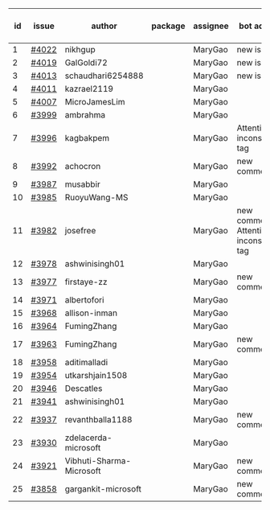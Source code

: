 | id | issue | author | package | assignee | bot advice | created date of issue | target release date | date from target |
| ------ | ------ | ------ | ------ | ------ | ------ | ------ | ------ | :-----: |
| 1 | [#4022](https://github.com/Azure/sdk-release-request/issues/4022) | nikhgup |  | MaryGao | new issue. | 04-06 | 04-28 |  |
| 2 | [#4019](https://github.com/Azure/sdk-release-request/issues/4019) | GalGoldi72 |  | MaryGao | new issue. | 04-04 | 04-28 |  |
| 3 | [#4013](https://github.com/Azure/sdk-release-request/issues/4013) | schaudhari6254888 |  | MaryGao | new issue. | 04-04 | 04-28 |  |
| 4 | [#4011](https://github.com/Azure/sdk-release-request/issues/4011) | kazrael2119 |  | MaryGao |  | 04-04 |  | 0 |
| 5 | [#4007](https://github.com/Azure/sdk-release-request/issues/4007) | MicroJamesLim |  | MaryGao |  | 03-31 | 04-28 |  |
| 6 | [#3999](https://github.com/Azure/sdk-release-request/issues/3999) | ambrahma |  | MaryGao |  | 03-27 | 04-28 |  |
| 7 | [#3996](https://github.com/Azure/sdk-release-request/issues/3996) | kagbakpem |  | MaryGao | Attention to inconsistent tag | 03-26 | 04-28 |  |
| 8 | [#3992](https://github.com/Azure/sdk-release-request/issues/3992) | achocron |  | MaryGao | new comment. | 03-24 | 04-28 |  |
| 9 | [#3987](https://github.com/Azure/sdk-release-request/issues/3987) | musabbir |  | MaryGao |  | 03-23 | 04-28 |  |
| 10 | [#3985](https://github.com/Azure/sdk-release-request/issues/3985) | RuoyuWang-MS |  | MaryGao |  | 03-23 | 04-28 |  |
| 11 | [#3982](https://github.com/Azure/sdk-release-request/issues/3982) | josefree |  | MaryGao | new comment. Attention to inconsistent tag | 03-23 | 04-28 |  |
| 12 | [#3978](https://github.com/Azure/sdk-release-request/issues/3978) | ashwinisingh01 |  | MaryGao |  | 03-23 | 04-28 |  |
| 13 | [#3977](https://github.com/Azure/sdk-release-request/issues/3977) | firstaye-zz |  | MaryGao | new comment. | 03-22 | 04-28 |  |
| 14 | [#3971](https://github.com/Azure/sdk-release-request/issues/3971) | albertofori |  | MaryGao |  | 03-22 | 04-28 |  |
| 15 | [#3968](https://github.com/Azure/sdk-release-request/issues/3968) | allison-inman |  | MaryGao |  | 03-22 | 04-28 |  |
| 16 | [#3964](https://github.com/Azure/sdk-release-request/issues/3964) | FumingZhang |  | MaryGao |  | 03-22 | 04-28 |  |
| 17 | [#3963](https://github.com/Azure/sdk-release-request/issues/3963) | FumingZhang |  | MaryGao | new comment. | 03-22 | 04-28 |  |
| 18 | [#3958](https://github.com/Azure/sdk-release-request/issues/3958) | aditimalladi |  | MaryGao |  | 03-21 | 04-28 |  |
| 19 | [#3954](https://github.com/Azure/sdk-release-request/issues/3954) | utkarshjain1508 |  | MaryGao |  | 03-21 | 04-28 |  |
| 20 | [#3946](https://github.com/Azure/sdk-release-request/issues/3946) | Descatles |  | MaryGao |  | 03-17 | 04-28 |  |
| 21 | [#3941](https://github.com/Azure/sdk-release-request/issues/3941) | ashwinisingh01 |  | MaryGao |  | 03-16 | 04-28 |  |
| 22 | [#3937](https://github.com/Azure/sdk-release-request/issues/3937) | revanthballa1188 |  | MaryGao | new comment. | 03-16 | 04-28 |  |
| 23 | [#3930](https://github.com/Azure/sdk-release-request/issues/3930) | zdelacerda-microsoft |  | MaryGao |  | 03-15 | 04-28 |  |
| 24 | [#3921](https://github.com/Azure/sdk-release-request/issues/3921) | Vibhuti-Sharma-Microsoft |  | MaryGao | new comment. | 03-10 | 04-28 |  |
| 25 | [#3858](https://github.com/Azure/sdk-release-request/issues/3858) | gargankit-microsoft |  | MaryGao | new comment. | 03-02 | 03-24 |  |

